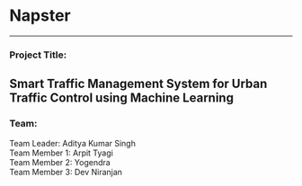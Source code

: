 # Napster
---
### Project Title:
Smart Traffic Management System for Urban Traffic Control using Machine Learning
---
### Team:
Team Leader: Aditya Kumar Singh    
Team Member 1: Arpit Tyagi    
Team Member 2: Yogendra   
Team Member 3: Dev Niranjan    
